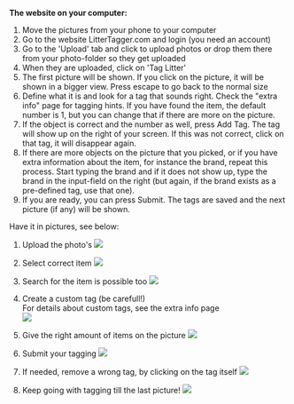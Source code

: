 **The website on your computer:**

1. Move the pictures from your phone to your computer
2. Go to the website LitterTagger.com and login (you need an account)
3. Go to the 'Upload' tab and click to upload photos or drop them there from your photo-folder so they get uploaded
4. When they are uploaded, click on 'Tag Litter'
5. The first picture will be shown.
  If you click on the picture, it will be shown in a bigger view. Press escape to go back to the normal size
6. Define what it is and look for a tag that sounds right.
  Check the "extra info" page for tagging hints.
  If you have found the item, the default number is 1, but you can change that if there are more on the picture.
7. If the object is correct and the number as well, press Add Tag. The tag will show up on the right of your screen.
  If this was not correct, click on that tag, it will disappear again.
8. If there are more objects on the picture that you picked, or if you have extra information about the item, for instance the brand, repeat this process. Start typing the brand and if it does not show up, type the brand in the input-field on the right (but again, if the brand exists as a pre-defined tag, use that one).
9. If you are ready, you can press Submit. The tags are saved and the next picture (if any) will be shown.


Have it in pictures, see below:

1. Upload the photo's
![](assets/images/web/foto01-sleur-en-pleur.jpg)


2. Select correct item
![](assets/images/web/foto02-zoek-het-juiste-item.jpg)


3. Search for the item is possible too
![](assets/images/web/foto03-tik-zelf-het-item-om-te-kijken-of-die-bestaat.jpg)


4. Create a custom tag (be carefull!) <br />
For details about custom tags, see the extra info page<br />
![](assets/images/web/foto04-geef-zelf-een-nieuwe-tag.jpg)


5. Give the right amount of items on the picture
![](assets/images/web/foto05-geef-het-juiste-aantal.jpg)


6. Submit your tagging
![](assets/images/web/foto06-en-klik-op-submit.jpg)


7. If needed, remove a wrong tag, by clicking on the tag itself
![](assets/images/web/foto07-klik-op-een-onjuiste-tag-om-hem-te-verwijderen.jpg)


8. Keep going with tagging till the last picture!
![](assets/images/web/foto08-repeat-until-you-see-this.jpg)
